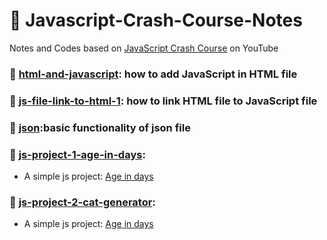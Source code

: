 # :pencil: Javascript-Crash-Course-Notes

Notes and Codes based on [JavaScript Crash Course](https://youtu.be/Qqx_wzMmFeA)  on YouTube

### :bookmark: [**html-and-javascript**](./html-and-javascript.md): how to add JavaScript in HTML file

### :bookmark: [**js-file-link-to-html-1**](./js-file-link-to-html-1.md): how to link HTML file to JavaScript file

### :bookmark: [**json**](./json.md):basic functionality of json file

### :bookmark: [**js-project-1-age-in-days**](./js-project-1-age-in-days.md): 
- A simple js project: [Age in days](https://liulanz.github.io/Javascript-Crash-Course-Notes/js-project-1-age-in-days/)

### :bookmark: [**js-project-2-cat-generator**](./js-project-2-cat-generator.md): 
- A simple js project: [Age in days](https://liulanz.github.io/Javascript-Crash-Course-Notes/js-project-2-cat-generator/)

